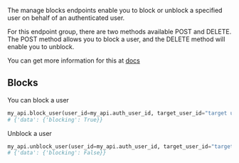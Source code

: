 The manage blocks endpoints enable you to block or unblock a specified user on behalf of an authenticated user.

For this endpoint group, there are two methods available POST and DELETE. The POST method allows you to block a user, and the DELETE method will enable you to unblock.

You can get more information for this at [docs](https://developer.twitter.com/en/docs/twitter-api/users/blocks/introduction)

## Blocks

You can block a user

```python
my_api.block_user(user_id=my_api.auth_user_id, target_user_id="target user id")
# {'data': {'blocking': True}}
```

Unblock a user

```python
my_api.unblock_user(user_id=my_api.auth_user_id, target_user_id="target user id")
# {'data': {'blocking': False}}
```
